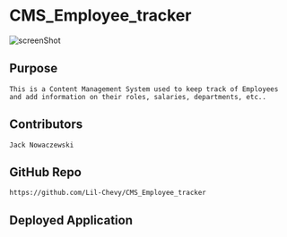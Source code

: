 # CMS_Employee_tracker

![screenShot](./assets/images/)

## Purpose

    This is a Content Management System used to keep track of Employees and add information on their roles, salaries, departments, etc..

## Contributors

    Jack Nowaczewski

## GitHub Repo

    https://github.com/Lil-Chevy/CMS_Employee_tracker

## Deployed Application
